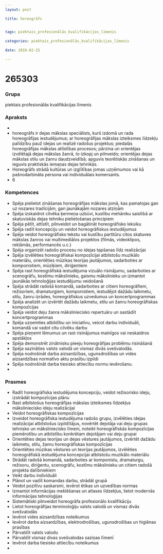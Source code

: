```yaml
---
layout: post
    
title: horeogrāfs

    
tags: piektais_profesionālās_kvalifikācijas_līmenis
    
categories: piektais_profesionālās_kvalifikācijas_līmenis
    
date: 2016-02-25
    
---
```

# 265303

### Grupa
piektais profesionālās kvalifikācijas līmenis


### Apraksts

* 
* horeogrāfs ir dejas mākslas speciālists, kurš izdomā un rada horeogrāfijas iestudējumus; ar horeogrāfijas mākslas izteiksmes līdzekļu palīdzību pauž idejas un realizē radošus projektus; piedalās horeogrāfijas mākslas attīstības procesos; pārzina un orientējas izvēlētajā dejas mākslas žanrā, to izkopj un pilnveido; orientējas dejas mākslas stilu un žanru daudzveidībā; apguvis teorētiskās zināšanas un ieguvis praktiskās iemaņas dejas tehnikās. 
* 	Horeogrāfs strādā kultūras un izglītības jomas uzņēmumos vai kā pašnodarbināta persona vai individuālais komersants. 
* 	6 

### Kompetences

* Spēja pielietot zināšanas horeogrāfijas mākslas jomā, kas pamatojas gan uz nozares tradīcijām, gan jaunākajām nozares atziņām
* Spēja izskaidrot cilvēka ķermeņa uzbūvi, kustību mehāniku saistībā ar skatuviskās dejas tehniku pielietošanas principiem
* Spēja pētīt, attīstīt, pilnveidot un bagātināt horeogrāfisko leksiku
* Spēja radīt koncepciju un veidot horeogrāfiskus iestudējumus
* Spēja veidot horeogrāfisko tekstu vai kustību partitūru citos skatuves mākslas žanros vai multimediālos projektos (filmās, videoklipos, reklāmās, performancēs u.c.)
* Spēja organizēt radošo procesu no idejas tapšanas līdz realizācijai
* Spēja izvēlēties horeogrāfiskai kompozīcijai atbilstošu muzikālo materiālu, orientēties mūzikas teorijas jautājumos, sadarboties ar komponistiem, mūziķiem, diriģentiem
* Spēja rast horeogrāfiskā iestudējuma vizuālo risinājumu, sadarboties ar scenogrāfu, kostīmu mākslinieku, gaismu mākslinieku un izmantot jaunākās tehnoloģijas iestudējumu veidošanā
* Spēja strādāt radošā komandā, sadarboties ar citiem horeogrāfiem, režisoriem, dramaturgiem, komponistiem, iestudējot dažādu laikmetu, stilu, žanru izrādes, horeogrāfiskus uzvedumus un koncertprogrammas
* Spēja analizēt un izvērtēt dažādu laikmetu, stilu un žanru horeogrāfiskas kompozīcijas
* Spēja veidot deju žanra māksliniecisko repertuāru un sastādīt koncertprogrammas
* Spēja uzņemties atbildību un iniciatīvu, veicot darbu individuāli, komandā vai vadot citu cilvēku darbu
* Spēja pieņemt lēmumus un rast risinājumus mainīgos vai neskaidros apstākļos
* Spēja demonstrēt zinātnisku pieeju horeogrāfijas problēmu risināšanā
* Spēja sazināties valsts valodā un vismaz divās svešvalodās.
*  Spēja nodrošināt darba aizsardzības, ugunsdrošības un vides aizsardzības normatīvo aktu prasību izpildi
* Spēja nodrošināt darba tiesisko attiecību normu ievērošanu.
* 

### Prasmes 
* Radīt horeogrāfiska iestudējuma koncepciju, veidot režisorisko ideju, izstrādāt kompozīcijas plānu
* Rast atbilstošus horeogrāfijas mākslas izteiksmes līdzekļus māksliniecisko ideju realizācijai
* Veidot horeogrāfiskas kompozīcijas
* Izveidot horeogrāfiska iestudējuma radošo grupu, izvēlēties idejas realizācijai atbilstošus izpildītājus, novērtēt dejotāja vai deju grupas tehnisko un māksliniecisko līmeni, noteikt horeogrāfiskās kompozīcijas piemērotību un atbilstību konkrētam dejotājam vai deju grupai
* Orientēties dejas teorijas un dejas vēstures jautājumos, izvērtēt dažādu laikmetu, stilu, žanru horeogrāfiskas kompozīcijas
* Orientēties mūzikas vēstures un teorijas jautājumos, izvēlēties horeogrāfiskā iestudējuma koncepcijai atbilstošu muzikālo materiālu
* Strādāt radošā komandā, sadarboties ar komponistu, dramaturgu, režisoru, diriģentu, scenogrāfu, kostīmu mākslinieku un citiem radošā projekta dalībniekiem
* Veikt darbu individuāli
* Plānot un vadīt komandas darbu, strādāt grupā
* Veidot pozitīvu saskarsmi, ievērot ētikas un uzvedības normas
* Izmantot informācijas meklēšanas un atlases līdzekļus, lietot modernās informācijas tehnoloģijas
* Sistemātiski pilnveidot horeogrāfa profesionālo kvalifikāciju
* Lietot horeogrāfijas terminoloģiju valsts valodā un vismaz divās svešvalodās
* Ievērot vides aizsardzības noteikumus
* Ievērot darba aizsardzības, elektrodrošības, ugunsdrošības un higiēnas prasības
* Pārvaldīt valsts valodu
* Pārvaldīt vismaz divas svešvalodas saziņas līmenī
* Ievērot darba tiesisko attiecību noteikumus
* 
